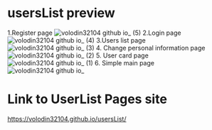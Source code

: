 # usersList preview
1.Register page
![volodin32104 github io_ (5)](https://user-images.githubusercontent.com/34587236/189792531-79a2c9ce-4e8d-4f7a-8ebc-3ef1602f7849.png)
2.Login page
![volodin32104 github io_ (4)](https://user-images.githubusercontent.com/34587236/189792536-89b37dc9-778c-4a96-b420-4fb810a49a71.png)
3.Users list page
![volodin32104 github io_ (3)](https://user-images.githubusercontent.com/34587236/189792539-53ba85eb-68a0-4b34-ac6d-43d5eae32892.png)
4. Change personal information page
![volodin32104 github io_ (2)](https://user-images.githubusercontent.com/34587236/189792540-aa19b5fe-3df8-48f0-8d3c-899844361072.png)
5. User card page
![volodin32104 github io_ (1)](https://user-images.githubusercontent.com/34587236/189792543-342180cd-1e0b-4700-8075-ec8a81801b5c.png)
6. Simple main page
![volodin32104 github io_](https://user-images.githubusercontent.com/34587236/189792546-ef0e3242-42dd-4c78-a559-74a79a422f27.png)

# Link to UserList Pages site
https://volodin32104.github.io/usersList/
